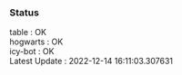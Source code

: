 ### Status


table : OK  
hogwarts : OK  
icy-bot : OK  
Latest Update : 2022-12-14 16:11:03.307631

